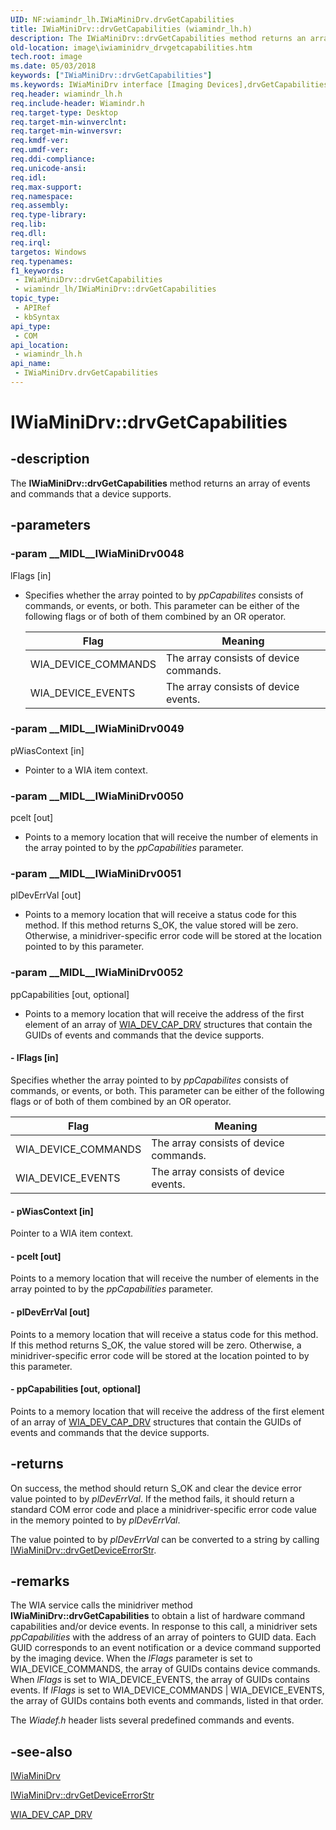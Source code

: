 ```yaml
---
UID: NF:wiamindr_lh.IWiaMiniDrv.drvGetCapabilities
title: IWiaMiniDrv::drvGetCapabilities (wiamindr_lh.h)
description: The IWiaMiniDrv::drvGetCapabilities method returns an array of events and commands that a device supports.
old-location: image\iwiaminidrv_drvgetcapabilities.htm
tech.root: image
ms.date: 05/03/2018
keywords: ["IWiaMiniDrv::drvGetCapabilities"]
ms.keywords: IWiaMiniDrv interface [Imaging Devices],drvGetCapabilities method, IWiaMiniDrv.drvGetCapabilities, IWiaMiniDrv::drvGetCapabilities, MiniDrv_c88a03f8-d527-47b0-953c-a7bf231c733e.xml, drvGetCapabilities, drvGetCapabilities method [Imaging Devices], drvGetCapabilities method [Imaging Devices],IWiaMiniDrv interface, image.iwiaminidrv_drvgetcapabilities, wiamindr_lh/IWiaMiniDrv::drvGetCapabilities
req.header: wiamindr_lh.h
req.include-header: Wiamindr.h
req.target-type: Desktop
req.target-min-winverclnt: 
req.target-min-winversvr: 
req.kmdf-ver: 
req.umdf-ver: 
req.ddi-compliance: 
req.unicode-ansi: 
req.idl: 
req.max-support: 
req.namespace: 
req.assembly: 
req.type-library: 
req.lib: 
req.dll: 
req.irql: 
targetos: Windows
req.typenames: 
f1_keywords:
 - IWiaMiniDrv::drvGetCapabilities
 - wiamindr_lh/IWiaMiniDrv::drvGetCapabilities
topic_type:
 - APIRef
 - kbSyntax
api_type:
 - COM
api_location:
 - wiamindr_lh.h
api_name:
 - IWiaMiniDrv.drvGetCapabilities
---
```


# IWiaMiniDrv::drvGetCapabilities


## -description

The **IWiaMiniDrv::drvGetCapabilities** method returns an array of events and commands that a device supports.

## -parameters

### -param __MIDL__IWiaMiniDrv0048

lFlags [in]

- Specifies whether the array pointed to by *ppCapabilites* consists of commands, or events, or both. This parameter can be either of the following flags or of both of them combined by an OR operator.

  | Flag | Meaning |
  | --- | --- |
  | WIA_DEVICE_COMMANDS | The array consists of device commands. |
  | WIA_DEVICE_EVENTS | The array consists of device events. |

### -param __MIDL__IWiaMiniDrv0049

pWiasContext [in]

- Pointer to a WIA item context.

### -param __MIDL__IWiaMiniDrv0050

pcelt [out]

- Points to a memory location that will receive the number of elements in the array pointed to by the *ppCapabilities* parameter.

### -param __MIDL__IWiaMiniDrv0051

plDevErrVal [out]

- Points to a memory location that will receive a status code for this method. If this method returns S_OK, the value stored will be zero. Otherwise, a minidriver-specific error code will be stored at the location pointed to by this parameter.

### -param __MIDL__IWiaMiniDrv0052

ppCapabilities [out, optional]

- Points to a memory location that will receive the address of the first element of an array of [WIA_DEV_CAP_DRV](./ns-wiamindr_lh-_wia_dev_cap_drv.md) structures that contain the GUIDs of events and commands that the device supports.

#### - lFlags [in]

Specifies whether the array pointed to by *ppCapabilites* consists of commands, or events, or both. This parameter can be either of the following flags or of both of them combined by an OR operator.

| Flag | Meaning |
| --- | --- |
| WIA_DEVICE_COMMANDS | The array consists of device commands. |
| WIA_DEVICE_EVENTS | The array consists of device events. |

#### - pWiasContext [in]

Pointer to a WIA item context.

#### - pcelt [out]

Points to a memory location that will receive the number of elements in the array pointed to by the *ppCapabilities* parameter.

#### - plDevErrVal [out]

Points to a memory location that will receive a status code for this method. If this method returns S_OK, the value stored will be zero. Otherwise, a minidriver-specific error code will be stored at the location pointed to by this parameter.

#### - ppCapabilities [out, optional]

Points to a memory location that will receive the address of the first element of an array of [WIA_DEV_CAP_DRV](./ns-wiamindr_lh-_wia_dev_cap_drv.md) structures that contain the GUIDs of events and commands that the device supports.

## -returns

On success, the method should return S_OK and clear the device error value pointed to by *plDevErrVal*. If the method fails, it should return a standard COM error code and place a minidriver-specific error code value in the memory pointed to by *plDevErrVal*.

The value pointed to by *plDevErrVal* can be converted to a string by calling [IWiaMiniDrv::drvGetDeviceErrorStr](./nf-wiamindr_lh-iwiaminidrv-drvgetdeviceerrorstr.md).

## -remarks

The WIA service calls the minidriver method **IWiaMiniDrv::drvGetCapabilities** to obtain a list of hardware command capabilities and/or device events. In response to this call, a minidriver sets *ppCapabilities* with the address of an array of pointers to GUID data. Each GUID corresponds to an event notification or a device command supported by the imaging device. When the *lFlags* parameter is set to WIA_DEVICE_COMMANDS, the array of GUIDs contains device commands. When *lFlags* is set to WIA_DEVICE_EVENTS, the array of GUIDs contains events. If *lFlags* is set to WIA_DEVICE_COMMANDS | WIA_DEVICE_EVENTS, the array of GUIDs contains both events and commands, listed in that order.

The *Wiadef.h* header lists several predefined commands and events.

## -see-also

[IWiaMiniDrv](./nn-wiamindr_lh-iwiaminidrv.md)

[IWiaMiniDrv::drvGetDeviceErrorStr](./nf-wiamindr_lh-iwiaminidrv-drvgetdeviceerrorstr.md)

[WIA_DEV_CAP_DRV](./ns-wiamindr_lh-_wia_dev_cap_drv.md)
